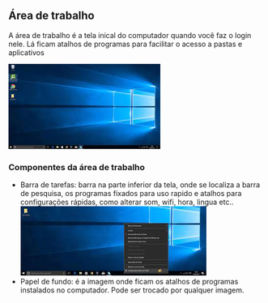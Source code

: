 <div>
    <h2 >Área de trabalho</h2>
    <p>A área de trabalho é a tela inical do computador quando você faz o login nele. Lá ficam atalhos de programas para facilitar o acesso a pastas e aplicativos</p>
    <img src="assets/img\AreaDeTrabalho.jpg"/>
    <h3>Componentes da área de trabalho</h3>
    <ul>
        <li>Barra de tarefas: barra na parte inferior da tela, onde se localiza a barra de pesquisa, os programas fixados para uso rapido e atalhos para configuraçôes rápidas, como alterar som, wifi, hora, lingua etc..
        <img src="assets/img\barraDeTarefas.jpg"/>
        <li>Papel de fundo: é a imagem onde ficam os atalhos de programas instalados no computador. Pode ser trocado por qualquer imagem.
    </ul>
    

</div>